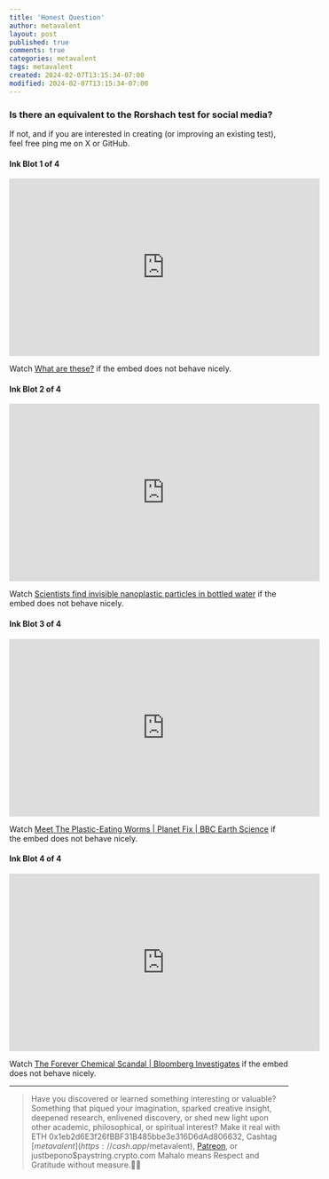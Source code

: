 ```yaml
---
title: 'Honest Question'
author: metavalent
layout: post
published: true
comments: true
categories: metavalent
tags: metavalent
created: 2024-02-07T13:15:34-07:00
modified: 2024-02-07T13:15:34-07:00
---
```


### Is there an equivalent to the Rorshach test for social media?

If not, and if you are interested in creating (or improving an existing test), feel free ping me on X or GitHub.

#### Ink Blot 1 of 4

<!-- YouTube Player -->
<iframe id="ytplayer" type="text/html" class="center" width="560" height="320"
  src="https://www.youtube.com/embed/z06xBRCwGp0?autoplay=1"
  frameborder="0"></iframe>


Watch [What are these?](https://youtu.be/z06xBRCwGp0) if the embed does not behave nicely.

#### Ink Blot 2 of 4

<!-- YouTube Player -->
<iframe id="ytplayer" type="text/html" class="center" width="560" height="320"
  src="https://www.youtube.com/embed/PzfVa5YMeDA?autoplay=1"
  frameborder="0"></iframe>

Watch [Scientists find invisible nanoplastic particles in bottled water](https://youtu.be/PzfVa5YMeDA) if the embed does not behave nicely.

#### Ink Blot 3 of 4

<!-- YouTube Player -->
<iframe id="ytplayer" type="text/html" class="center" width="560" height="320"
  src="https://www.youtube.com/embed/Z-HHbU0zoXk?autoplay=1"
  frameborder="0"></iframe>

Watch [Meet The Plastic-Eating Worms | Planet Fix | BBC Earth Science](https://youtu.be/Z-HHbU0zoXk) if the embed does not behave nicely.

#### Ink Blot 4 of 4

<!-- YouTube Player -->
<iframe id="ytplayer" type="text/html" class="center" width="560" height="320"
  src="https://www.youtube.com/embed/Zt8qGtEVh7oQ?autoplay=1"
  frameborder="0"></iframe>

Watch [The Forever Chemical Scandal | Bloomberg Investigates](https://youtu.be/t8qGtEVh7oQ) if the embed does not behave nicely.


---
> Have you discovered or learned something interesting or valuable? Something that piqued your imagination, sparked creative insight, deepened research, enlivened discovery, or shed new light upon other academic, philosophical, or spiritual interest? Make it real with ETH 0x1eb2d6E3f26fBBF31B485bbe3e316D6dAd806632, Cashtag [$metavalent](https://cash.app/$metavalent), [Patreon](https://patreon.com/metavalent), or justbepono$paystring.crypto.com Mahalo means Respect and Gratitude without measure.🙏🏼
